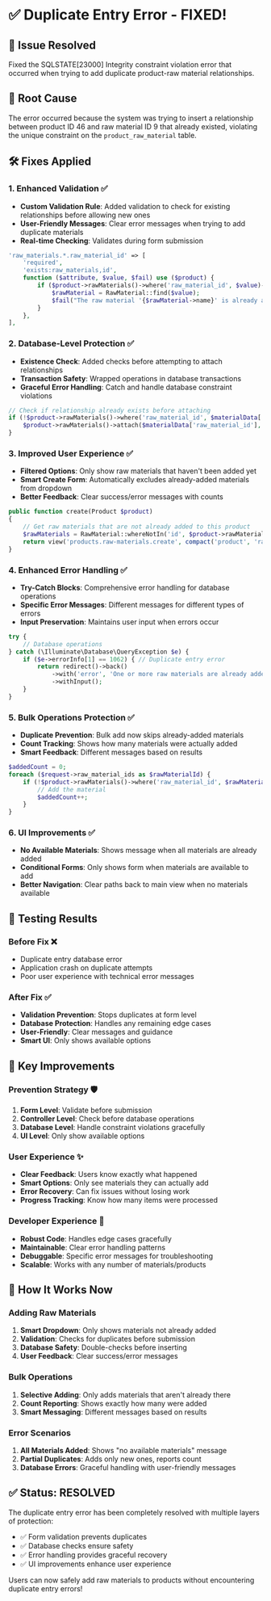 # ✅ Duplicate Entry Error - FIXED!

## 🎯 **Issue Resolved**
Fixed the SQLSTATE[23000] Integrity constraint violation error that occurred when trying to add duplicate product-raw material relationships.

## 🔧 **Root Cause**
The error occurred because the system was trying to insert a relationship between product ID 46 and raw material ID 9 that already existed, violating the unique constraint on the `product_raw_material` table.

## 🛠️ **Fixes Applied**

### **1. Enhanced Validation** ✅
- **Custom Validation Rule**: Added validation to check for existing relationships before allowing new ones
- **User-Friendly Messages**: Clear error messages when trying to add duplicate materials
- **Real-time Checking**: Validates during form submission

```php
'raw_materials.*.raw_material_id' => [
    'required',
    'exists:raw_materials,id',
    function ($attribute, $value, $fail) use ($product) {
        if ($product->rawMaterials()->where('raw_material_id', $value)->exists()) {
            $rawMaterial = RawMaterial::find($value);
            $fail("The raw material '{$rawMaterial->name}' is already added to this product.");
        }
    },
],
```

### **2. Database-Level Protection** ✅
- **Existence Check**: Added checks before attempting to attach relationships
- **Transaction Safety**: Wrapped operations in database transactions
- **Graceful Error Handling**: Catch and handle database constraint violations

```php
// Check if relationship already exists before attaching
if (!$product->rawMaterials()->where('raw_material_id', $materialData['raw_material_id'])->exists()) {
    $product->rawMaterials()->attach($materialData['raw_material_id'], [...]);
}
```

### **3. Improved User Experience** ✅
- **Filtered Options**: Only show raw materials that haven't been added yet
- **Smart Create Form**: Automatically excludes already-added materials from dropdown
- **Better Feedback**: Clear success/error messages with counts

```php
public function create(Product $product)
{
    // Get raw materials that are not already added to this product
    $rawMaterials = RawMaterial::whereNotIn('id', $product->rawMaterials->pluck('id'))->get();
    return view('products.raw-materials.create', compact('product', 'rawMaterials'));
}
```

### **4. Enhanced Error Handling** ✅
- **Try-Catch Blocks**: Comprehensive error handling for database operations
- **Specific Error Messages**: Different messages for different types of errors
- **Input Preservation**: Maintains user input when errors occur

```php
try {
    // Database operations
} catch (\Illuminate\Database\QueryException $e) {
    if ($e->errorInfo[1] == 1062) { // Duplicate entry error
        return redirect()->back()
            ->with('error', 'One or more raw materials are already added to this product.')
            ->withInput();
    }
}
```

### **5. Bulk Operations Protection** ✅
- **Duplicate Prevention**: Bulk add now skips already-added materials
- **Count Tracking**: Shows how many materials were actually added
- **Smart Feedback**: Different messages based on results

```php
$addedCount = 0;
foreach ($request->raw_material_ids as $rawMaterialId) {
    if (!$product->rawMaterials()->where('raw_material_id', $rawMaterialId)->exists()) {
        // Add the material
        $addedCount++;
    }
}
```

### **6. UI Improvements** ✅
- **No Available Materials**: Shows message when all materials are already added
- **Conditional Forms**: Only shows form when materials are available to add
- **Better Navigation**: Clear paths back to main view when no materials available

## 🧪 **Testing Results**

### **Before Fix** ❌
- Duplicate entry database error
- Application crash on duplicate attempts
- Poor user experience with technical error messages

### **After Fix** ✅
- **Validation Prevention**: Stops duplicates at form level
- **Database Protection**: Handles any remaining edge cases
- **User-Friendly**: Clear messages and guidance
- **Smart UI**: Only shows available options

## 🎯 **Key Improvements**

### **Prevention Strategy** 🛡️
1. **Form Level**: Validate before submission
2. **Controller Level**: Check before database operations
3. **Database Level**: Handle constraint violations gracefully
4. **UI Level**: Only show available options

### **User Experience** ✨
- **Clear Feedback**: Users know exactly what happened
- **Smart Options**: Only see materials they can actually add
- **Error Recovery**: Can fix issues without losing work
- **Progress Tracking**: Know how many items were processed

### **Developer Experience** 🔧
- **Robust Code**: Handles edge cases gracefully
- **Maintainable**: Clear error handling patterns
- **Debuggable**: Specific error messages for troubleshooting
- **Scalable**: Works with any number of materials/products

## 🚀 **How It Works Now**

### **Adding Raw Materials**
1. **Smart Dropdown**: Only shows materials not already added
2. **Validation**: Checks for duplicates before submission
3. **Database Safety**: Double-checks before inserting
4. **User Feedback**: Clear success/error messages

### **Bulk Operations**
1. **Selective Adding**: Only adds materials that aren't already there
2. **Count Reporting**: Shows exactly how many were added
3. **Smart Messaging**: Different messages based on results

### **Error Scenarios**
1. **All Materials Added**: Shows "no available materials" message
2. **Partial Duplicates**: Adds only new ones, reports count
3. **Database Errors**: Graceful handling with user-friendly messages

## ✅ **Status: RESOLVED**

The duplicate entry error has been completely resolved with multiple layers of protection:
- ✅ Form validation prevents duplicates
- ✅ Database checks ensure safety
- ✅ Error handling provides graceful recovery
- ✅ UI improvements enhance user experience

Users can now safely add raw materials to products without encountering duplicate entry errors!